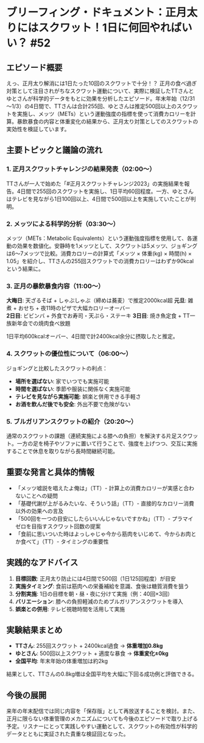 # ブリーフィング・ドキュメント：正月太りにはスクワット！1日に何回やればいい？ #52

## エピソード概要

えっ、正月太り解消には1日たった10回のスクワットで十分！？
正月の食べ過ぎ対策として注目されがちなスクワット運動について、実際に検証したTTさんとゆとさんが科学的データをもとに効果を分析したエピソード。年末年始（12/31～1/3）の4日間で、TTさんは合計255回、ゆとさんは推定500回以上のスクワットを実施し、メッツ（METs）という運動強度の指標を使って消費カロリーを計算。暴飲暴食の内容と体重変化の結果から、正月太り対策としてのスクワットの実効性を検証しています。

## 主要トピックと議論の流れ

### 1. 正月スクワットチャレンジの結果発表（02:00～）
TTさんが一人で始めた「#正月スクワットチャレンジ2023」の実施結果を報告。4日間で255回のスクワットを実施し、1日平均60回程度。一方、ゆとさんはテレビを見ながら1日100回以上、4日間で500回以上を実施していたことが判明。

### 2. メッツによる科学的分析（03:30～）
メッツ（METs：Metabolic Equivalents）という運動強度指標を使用して、各運動の効果を数値化。安静時を1メッツとして、スクワットは5メッツ、ジョギングは6～7メッツで比較。消費カロリーの計算式「メッツ × 体重(kg) × 時間(h) × 1.05」を紹介し、TTさんの255回スクワットでの消費カロリーはわずか90kcalという結果に。

### 3. 正月の暴飲暴食内容（11:00～）
**大晦日**: 天ざるそば + しゃぶしゃぶ（締めは蕎麦）で推定2000kcal超
**元旦**: 雑煮 + おせち + 夜11時のピザで大幅カロリーオーバー  
**2日目**: ビビンバ + 外食でお寿司・天ぷら・ステーキ
**3日目**: 焼き魚定食 + TT一族新年会での焼肉食べ放題

1日平均600kcalオーバー、4日間で計2400kcal余分に摂取したと推定。

### 4. スクワットの優位性について（06:00～）
ジョギングと比較したスクワットの利点：
- **場所を選ばない**: 家でいつでも実施可能
- **時間を選ばない**: 季節や服装に関係なく実施可能  
- **テレビを見ながら実施可能**: 娯楽と併用できる手軽さ
- **お酒を飲んだ後でも安全**: 外出不要で危険がない

### 5. ブルガリアンスクワットの紹介（20:20～）
通常のスクワットの課題（連続実施による膝への負担）を解決する片足スクワット。一方の足を椅子やソファに置いて行うことで、強度を上げつつ、交互に実施することで休息を取りながら長時間継続可能。

## 重要な発言と具体的情報

- 「メッツ嘘説を唱えたよ俺は」（TT）- 計算上の消費カロリーが実感と合わないことへの疑問
- 「基礎代謝が上がるみたいな、そういう話」（TT）- 直接的なカロリー消費以外の効果への言及
- 「500回を一つの目安にしたらいいんじゃないですかね」（TT）- プラマイゼロを目指すスクワット回数の提案
- 「食前に思いついた時はよっしゃじゃ今から筋肉をいじめて、今からお肉とか食べて」（TT）- タイミングの重要性

## 実践的なアドバイス

1. **目標回数**: 正月太り防止には4日間で500回（1日125回程度）が目安
2. **実施タイミング**: 食前は筋肉への栄養補給を意識、食後は糖質消費を狙う
3. **分割実施**: 1日の目標を朝・昼・夜に分けて実施（例：40回×3回）
4. **バリエーション**: 膝への負担軽減のためブルガリアンスクワットを導入
5. **娯楽との併用**: テレビ視聴時間を活用して実施

## 実験結果まとめ

- **TTさん**: 255回スクワット + 2400kcal過食 → **体重増加0.8kg**
- **ゆとさん**: 500回以上スクワット + 適度な暴食 → **体重変化±0kg**
- **全国平均**: 年末年始の体重増加は約2kg

結果として、TTさんの0.8kg増は全国平均を大幅に下回る成功例と評価できる。

## 今後の展開

来年の年末配信では同じ内容を「保存版」として再放送することを検討。また、正月に限らない体重管理のメカニズムについても今後のエピソードで取り上げる予定。リスナーにとって実践しやすい運動として、スクワットの有効性が科学的データとともに実証された貴重な検証回となった。